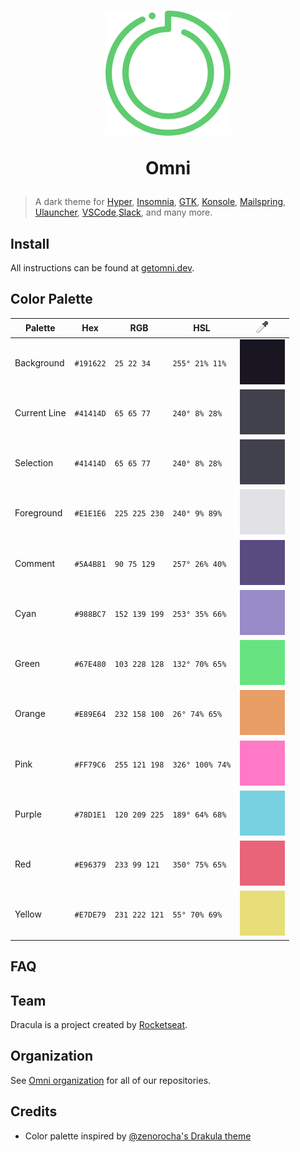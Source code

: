 <h1 align="center">

  <img src=".github/icon.png" alt="Omni">
  <br />

  Omni

</h1>

> A dark theme for [Hyper](https://hyper.is), [Insomnia](https://insomnia.rest), [GTK](https://www.gtk.org), [Konsole](https://konsole.kde.org), [Mailspring](https://getmailspring.com), [Ulauncher](https://ulauncher.io), [VSCode](https://code.visualstudio.com),[Slack](https://slack.com), and many more.

## Install

All instructions can be found at [getomni.dev](https://getomni.dev).

## Color Palette

| Palette      | Hex       | RGB           | HSL             | ![Color Picker Boxes](.github/eyedropper.png) |
| ------------ | --------- | ------------- | --------------- | --------------------------------------------- |
| Background   | `#191622` | `25 22 34`    | `255° 21% 11%`  | ![Background Color](.github/191622.png)       |
| Current Line | `#41414D` | `65 65 77`    | `240° 8% 28%`   | ![Current Line Color](.github/41414D.png)     |
| Selection    | `#41414D` | `65 65 77`    | `240° 8% 28%`   | ![Selection Color](.github/41414D.png)        |
| Foreground   | `#E1E1E6` | `225 225 230` | `240° 9% 89%`   | ![Foreground Color](.github/E1E1E6.png)       |
| Comment      | `#5A4B81` | `90 75 129`   | `257° 26% 40%`  | ![Comment Color](.github/5A4B81.png)          |
| Cyan         | `#988BC7` | `152 139 199` | `253° 35% 66%`  | ![Cyan Color](.github/988BC7.png)             |
| Green        | `#67E480` | `103 228 128` | `132° 70% 65%`  | ![Green Color](.github/67E480.png)            |
| Orange       | `#E89E64` | `232 158 100` | `26° 74% 65%`   | ![Orange Color](.github/E89E64.png)           |
| Pink         | `#FF79C6` | `255 121 198` | `326° 100% 74%` | ![Pink Color](.github/FF79C6.png)             |
| Purple       | `#78D1E1` | `120 209 225` | `189° 64% 68%`  | ![Purple Color](.github/78D1E1.png)           |
| Red          | `#E96379` | `233 99 121`  | `350° 75% 65%`  | ![Red Color](.github/E96379.png)              |
| Yellow       | `#E7DE79` | `231 222 121` | `55° 70% 69%`   | ![Yellow Color](.github/E7DE79.png)           |

## FAQ

## Team

Dracula is a project created by [Rocketseat](https://rocketseat.com.br/).

## Organization

See [Omni organization](https://github.com/getomni) for all of our repositories.

## Credits

- Color palette inspired by [@zenorocha's Drakula theme](https://draculatheme.com/)
